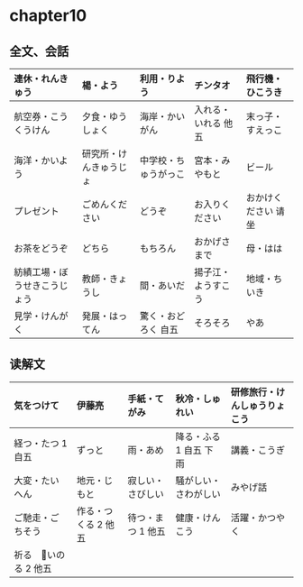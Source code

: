 # chapter10

## 全文、会話

| 連休・れんきゅう             | 楊・よう               | 利用・りよう         | チンタオ            | 飛行機・ひこうき    |
| :--------------------------- | :--------------------- | :------------------- | :------------------ | :------------------ |
| 航空券・こうくうけん         | 夕食・ゆうしょく       | 海岸・かいがん       | 入れる・いれる 他五 | 末っ子・すえっこ    |
| 海洋・かいよう               | 研究所・けんきゅうじょ | 中学校・ちゅうがっこ | 宮本・みやもと      | ビール              |
| プレゼント                   | ごめんください         | どうぞ               | お入りください      | おかけください 请坐 |
| お茶をどうぞ                 | どちら                 | もちろん             | おかげさまで        | 母・はは            |
| 紡績工場・ぼうせきこうじょう | 教師・きょうし         | 間・あいだ           | 揚子江・ようすこう  | 地域・ちいき        |
| 見学・けんがく               | 発展・はってん         | 驚く・おどろく 自五  | そろそろ            | やあ                |

## 读解文

| 気をつけて           | 伊藤亮              | 手紙・てがみ       | 秋冷・しゅれい         | 研修旅行・けんしゅうりょこう |
| :------------------- | :------------------ | :----------------- | :--------------------- | :--------------------------- |
| 経つ・たつ 1 自五    | ずっと              | 雨・あめ           | 降る・ふる 1 自五 下雨 | 講義・こうぎ                 |
| 大変・たいへん       | 地元・じもと        | 寂しい・さびしい   | 騒がしい・さわがしい   | みやげ話                     |
| ご馳走・ごちそう     | 作る・つくる 2 他五 | 待つ・まつ 1  他五 | 健康・けんこう         | 活躍・かつやく               |
| 祈る　いのる 2 他五 |                     |                    |                        |                              |

